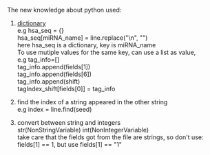 The new knowledge about python used:  
1. [dictionary](https://www.tutorialspoint.com/python/python_dictionary.htm)  
e.g  hsa_seq = {}  
     hsa_seq[miRNA_name] = line.replace("\n", "")  
     here hsa_seq is a dictionary, key is miRNA_name  
To use mutiple values for the same key, can use a list as value,  
e.g tag_info=[]  
    tag_info.append(fields[1])  
    tag_info.append(fields[6])  
    tag_info.append(shift)  
    tagIndex_shift[fields[0]] = tag_info  
2. find the index of a string appeared in the other string  
e.g  index = line.find(seed)  

3. convert between string and integers  
str(NonStringVariable) int(NonIntegerVariable)  
take care that the fields got from the file are strings, so don't use:  
fields[1] == 1, but use fields[1] == "1"  
